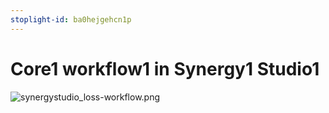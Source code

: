```yaml
---
stoplight-id: ba0hejgehcn1p
---
```


# Core1 workflow1 in Synergy1 Studio1

![synergystudio_loss-workflow.png](synergystudio_loss-workflow.png)
